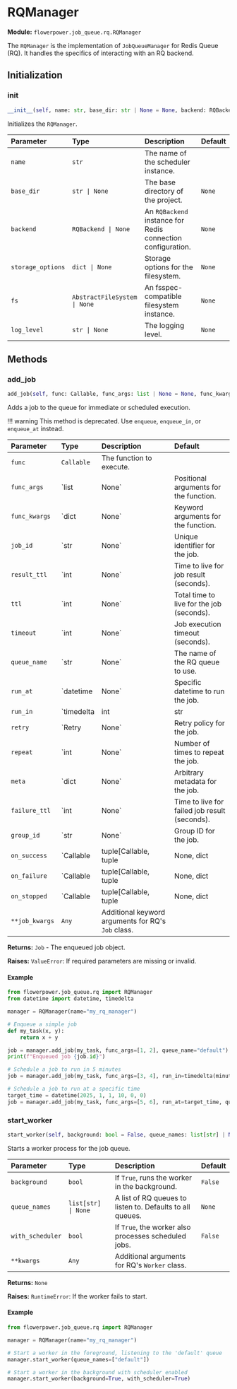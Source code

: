 # RQManager

**Module:** `flowerpower.job_queue.rq.RQManager`

The `RQManager` is the implementation of `JobQueueManager` for Redis Queue (RQ). It handles the specifics of interacting with an RQ backend.

## Initialization

### __init__
```python
__init__(self, name: str, base_dir: str | None = None, backend: RQBackend | None = None, storage_options: dict | None = None, fs: AbstractFileSystem | None = None, log_level: str | None = None)
```

Initializes the `RQManager`.

| Parameter | Type | Description | Default |
|:----------|:-----|:------------|:--------|
| `name` | `str` | The name of the scheduler instance. | |
| `base_dir` | `str \| None` | The base directory of the project. | `None` |
| `backend` | `RQBackend \| None` | An `RQBackend` instance for Redis connection configuration. | `None` |
| `storage_options` | `dict \| None` | Storage options for the filesystem. | `None` |
| `fs` | `AbstractFileSystem \| None` | An fsspec-compatible filesystem instance. | `None` |
| `log_level` | `str \| None` | The logging level. | `None` |

## Methods

### add_job
```python
add_job(self, func: Callable, func_args: list | None = None, func_kwargs: dict | None = None, job_id: str | None = None, result_ttl: int | None = None, ttl: int | None = None, timeout: int | None = None, queue_name: str | None = None, run_at: datetime | None = None, run_in: timedelta | int | str | None = None, retry: Retry | None = None, repeat: int | None = None, meta: dict | None = None, failure_ttl: int | None = None, group_id: str | None = None, on_success: Callable | tuple[Callable, tuple | None, dict | None] | None = None, on_failure: Callable | tuple[Callable, tuple | None, dict | None] | None = None, on_stopped: Callable | tuple[Callable, tuple | None, dict | None] | None = None, **job_kwargs)
```

Adds a job to the queue for immediate or scheduled execution.

!!! warning
    This method is deprecated. Use `enqueue`, `enqueue_in`, or `enqueue_at` instead.

| Parameter | Type | Description | Default |
|:----------|:-----|:------------|:--------|
| `func` | `Callable` | The function to execute. | |
| `func_args` | `list | None` | Positional arguments for the function. | `None` |
| `func_kwargs` | `dict | None` | Keyword arguments for the function. | `None` |
| `job_id` | `str | None` | Unique identifier for the job. | `None` |
| `result_ttl` | `int | None` | Time to live for job result (seconds). | `None` |
| `ttl` | `int | None` | Total time to live for the job (seconds). | `None` |
| `timeout` | `int | None` | Job execution timeout (seconds). | `None` |
| `queue_name` | `str | None` | The name of the RQ queue to use. | `None` |
| `run_at` | `datetime | None` | Specific datetime to run the job. | `None` |
| `run_in` | `timedelta | int | str | None` | Delay before running the job. | `None` |
| `retry` | `Retry | None` | Retry policy for the job. | `None` |
| `repeat` | `int | None` | Number of times to repeat the job. | `None` |
| `meta` | `dict | None` | Arbitrary metadata for the job. | `None` |
| `failure_ttl` | `int | None` | Time to live for failed job result (seconds). | `None` |
| `group_id` | `str | None` | Group ID for the job. | `None` |
| `on_success` | `Callable | tuple[Callable, tuple | None, dict | None] | None` | Callback on job success. | `None` |
| `on_failure` | `Callable | tuple[Callable, tuple | None, dict | None] | None` | Callback on job failure. | `None` |
| `on_stopped` | `Callable | tuple[Callable, tuple | None, dict | None] | None` | Callback on job stopped. | `None` |
| `**job_kwargs` | `Any` | Additional keyword arguments for RQ's `Job` class. | |

**Returns:** `Job` - The enqueued job object.

**Raises:** `ValueError`: If required parameters are missing or invalid.

#### Example

```python
from flowerpower.job_queue.rq import RQManager
from datetime import datetime, timedelta

manager = RQManager(name="my_rq_manager")

# Enqueue a simple job
def my_task(x, y):
    return x + y

job = manager.add_job(my_task, func_args=[1, 2], queue_name="default")
print(f"Enqueued job {job.id}")

# Schedule a job to run in 5 minutes
job = manager.add_job(my_task, func_args=[3, 4], run_in=timedelta(minutes=5), queue_name="default")

# Schedule a job to run at a specific time
target_time = datetime(2025, 1, 1, 10, 0, 0)
job = manager.add_job(my_task, func_args=[5, 6], run_at=target_time, queue_name="default")
```

### start_worker
```python
start_worker(self, background: bool = False, queue_names: list[str] | None = None, with_scheduler: bool = False, **kwargs)
```

Starts a worker process for the job queue.

| Parameter | Type | Description | Default |
|:----------|:-----|:------------|:--------|
| `background` | `bool` | If `True`, runs the worker in the background. | `False` |
| `queue_names` | `list[str] \| None` | A list of RQ queues to listen to. Defaults to all queues. | `None` |
| `with_scheduler` | `bool` | If `True`, the worker also processes scheduled jobs. | `False` |
| `**kwargs` | `Any` | Additional arguments for RQ's `Worker` class. | |

**Returns:** `None`

**Raises:** `RuntimeError`: If the worker fails to start.

#### Example

```python
from flowerpower.job_queue.rq import RQManager

manager = RQManager(name="my_rq_manager")

# Start a worker in the foreground, listening to the 'default' queue
manager.start_worker(queue_names=["default"])

# Start a worker in the background with scheduler enabled
manager.start_worker(background=True, with_scheduler=True)
```